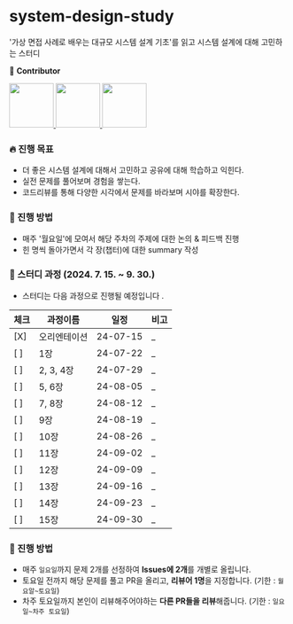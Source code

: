 # system-design-study
'가상 면접 사례로 배우는 대규모 시스템 설계 기초'를 읽고 시스템 설계에 대해 고민하는 스터디

👋 **Contributor**
<div>
  <a href="https://github.com/mjkim1019">
    <img src="https://avatars.githubusercontent.com/u/50831854?v=4" width="80" style="max-width:100%;">
  </a>
  <a href="https://github.com/ggongjukim">
    <img src="https://avatars.githubusercontent.com/u/75241542?v=4" width="80" style="max-width:100%;">
  </a>
  <a href="https://github.com/Yunsuhee">
    <img src="https://avatars.githubusercontent.com/u/97869193?v=4" width="80" style="max-width:100%;">
  </a>
</div>

### 🔥 진행 목표
- 더 좋은 시스템 설계에 대해서 고민하고 공유에 대해 학습하고 익힌다.
- 실전 문제를 풀어보며 경험을 쌓는다.
- 코드리뷰를 통해 다양한 시각에서 문제를 바라보며 시야를 확장한다.

### 📢 진행 방법
- 매주 '월요일'에 모여서 해당 주차의 주제에 대한 논의 & 피드백 진행
- 힌 명씩 돌아가면서 각 장(챕터)에 대한 summary 작성

### 🔰 스터디 과정 (2024. 7. 15. ~ 9. 30.)
- 스터디는 다음 과정으로 진행될 예정입니다 .

|체크|과정이름|일정|비고|
|---|---|---|---|
|[X]|오리엔테이션|24-07-15|_|
|[  ]|1장|24-07-22|_|
|[  ]|2, 3, 4장|24-07-29|_|
|[  ]|5, 6장|24-08-05|_|
|[  ]|7, 8장|24-08-12|_|
|[  ]|9장|24-08-19|_|
|[  ]|10장|24-08-26|_|
|[  ]|11장|24-09-02|_|
|[  ]|12장|24-09-09|_|
|[  ]|13장|24-09-16|_|
|[  ]|14장|24-09-23|_|
|[  ]|15장|24-09-30|_|

### 📢 진행 방법
- 매주 `일요일`까지 문제 2개를 선정하여 **Issues에 2개**를 개별로 올립니다.
- 토요일 전까지 해당 문제를 풀고 PR을 올리고, **리뷰어 1명**을 지정합니다. (기한 : `월요알~토요일`)
- 차주 토요일까지 본인이 리뷰해주어야하는 **다른 PR들을 리뷰**해줍니다. (기한 : `일요일~차주 토요일`)

